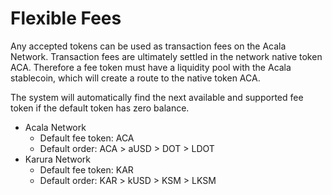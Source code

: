 # Flexible Fees

Any accepted tokens can be used as transaction fees on the Acala Network. Transaction fees are  ultimately settled in the network native token ACA. Therefore a fee token must have a liquidity pool with the Acala stablecoin, which will create a route to the native token ACA.&#x20;

The system will automatically find the next available and supported fee token if the default token has zero balance.&#x20;

* Acala Network
  * Default fee token: ACA
  * Default order: ACA > aUSD > DOT > LDOT
* Karura Network
  * Default fee token: KAR
  * Default order: KAR > kUSD > KSM > LKSM


